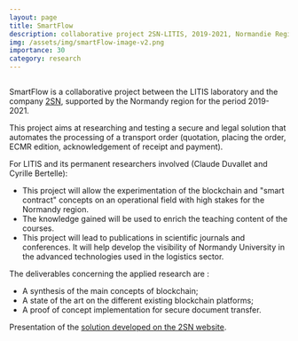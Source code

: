 ```yaml
---
layout: page
title: SmartFlow
description: collaborative project 2SN-LITIS, 2019-2021, Normandie Region 
img: /assets/img/smartFlow-image-v2.png
importance: 30
category: research
---
```

<div class="row">
    <div class="col-sm mt-3 mt-md-0">
        <img class="img-fluid rounded z-depth-1" src="{{ '/assets/img/smartFlow-image-v2.png' | relative_url }}" alt="" title="XTerM logo"/>
    </div>
</div>


SmartFlow is a collaborative project between the LITIS laboratory and the company [2SN](https://2sn.fr/), supported by the Normandy region for the period 2019-2021.

This project aims at researching and testing a secure and legal solution that automates the processing of a transport order (quotation, placing the order, ECMR edition, acknowledgement of receipt and payment).

For LITIS and its permanent researchers involved (Claude Duvallet and Cyrille Bertelle):
* This project will allow the experimentation of the blockchain and "smart contract" concepts on an operational field with high stakes for the Normandy region.
* The knowledge gained will be used to enrich the teaching content of the courses.
* This project will lead to publications in scientific journals and conferences. It will help develop the visibility of Normandy University in the advanced technologies used in the logistics sector.

The deliverables concerning the applied research are :
* A synthesis of the main concepts of blockchain;
* A state of the art on the different existing blockchain platforms;
* A proof of concept implementation for secure document transfer.

Presentation of the [solution developed on the 2SN website](https://2sn.fr/factures-et-documents-dematerialises/).


